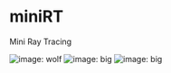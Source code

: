 # miniRT
Mini Ray Tracing

![image: wolf](https://github.com/bbetsey/miniRT/blob/master/img/wolf.bmp?raw=true)
![image: big](https://github.com/bbetsey/miniRT/blob/master/img/big_one.bmp?raw=true)
![image: big](https://github.com/bbetsey/miniRT/blob/master/img/big_two.bmp?raw=true)
